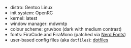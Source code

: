 - distro: Gentoo Linux
- init system: OpenRC
- kernel: latest
- window manager: mdwmtp
- colour scheme: gruvbox (dark with medium contrast)
- fonts: FiraCode and FiraMono (patched via [Nerd Fonts](https://github.com/ryanoasis/nerd-fonts))
- user-based config files (aka `dotfiles`): [dotfiles](https://github.com/fr9ncis/dotfiles/)

